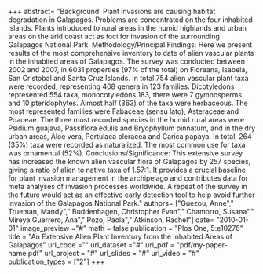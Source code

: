 +++
abstract= "Background: Plant invasions are causing habitat degradation in Galapagos. Problems are concentrated on the four inhabited islands. Plants introduced to rural areas in the humid highlands and urban areas on the arid coast act as foci for invasion of the surrounding Galapagos National Park. Methodology/Principal Findings: Here we present results of the most comprehensive inventory to date of alien vascular plants in the inhabited areas of Galapagos. The survey was conducted between 2002 and 2007, in 6031 properties (97% of the total) on Floreana, Isabela, San Cristobal and Santa Cruz Islands. In total 754 alien vascular plant taxa were recorded, representing 468 genera in 123 families. Dicotyledons represented 554 taxa, monocotyledons 183, there were 7 gymnosperms and 10 pteridophytes. Almost half (363) of the taxa were herbaceous. The most represented families were Fabaceae (sensu lato), Asteraceae and Poaceae. The three most recorded species in the humid rural areas were Psidium guajava, Passiflora edulis and Bryophyllum pinnatum, and in the dry urban areas, Aloe vera, Portulaca oleracea and Carica papaya. In total, 264 (35%) taxa were recorded as naturalized. The most common use for taxa was ornamental (52%). Conclusions/Significance: This extensive survey has increased the known alien vascular flora of Galapagos by 257 species, giving a ratio of alien to native taxa of 1.57:1. It provides a crucial baseline for plant invasion management in the archipelago and contributes data for meta analyses of invasion processes worldwide. A repeat of the survey in the future would act as an effective early detection tool to help avoid further invasion of the Galapagos National Park."
authors= ["Guezou, Anne"," Trueman, Mandy"," Buddenhagen, Christopher Evan"," Chamorro, Susana"," Mireya Guerrero, Ana"," Pozo, Paola"," Atkinson, Rachel"]
date= "2010-01-01"
image_preview ="#"
math = false
publication = "Plos One, 5:e10276"
title = "An Extensive Alien Plant Inventory from the Inhabited Areas of Galapagos"
url_code =""
url_dataset ="#"
url_pdf = "pdf/my-paper-name.pdf"
url_project = "#"
url_slides = "#"
url_video = "#"
publication_types = ["2"]
+++